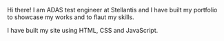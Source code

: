 Hi there! 
I am ADAS test engineer at Stellantis and I have built my portfolio to showcase my works and to flaut my skills. 

I have built my site using HTML, CSS and JavaScript.
